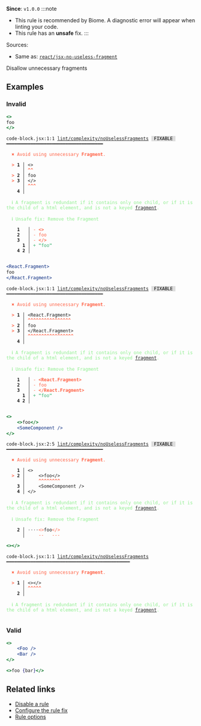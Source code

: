 **Since**: `v1.0.0`
:::note
- This rule is recommended by Biome. A diagnostic error will appear when linting your code.
- This rule has an **unsafe** fix.
:::

Sources: 
- Same as: <a href="https://github.com/jsx-eslint/eslint-plugin-react/blob/master/docs/rules/jsx-no-useless-fragment.md" target="_blank"><code>react/jsx-no-useless-fragment</code></a>

Disallow unnecessary fragments

## Examples

### Invalid

```jsx
<>
foo
</>
```

<pre class="language-text"><code class="language-text">code-block.jsx:1:1 <a href="https://biomejs.dev/linter/rules/no-useless-fragments">lint/complexity/noUselessFragments</a> <span style="color: #000; background-color: #ddd;"> FIXABLE </span> ━━━━━━━━━━━━━━━━━━━━━━━━━━━━━━━━━━━━

<strong><span style="color: Tomato;">  </span></strong><strong><span style="color: Tomato;">✖</span></strong> <span style="color: Tomato;">Avoid using unnecessary </span><span style="color: Tomato;"><strong>Fragment</strong></span><span style="color: Tomato;">.</span>
  
<strong><span style="color: Tomato;">  </span></strong><strong><span style="color: Tomato;">&gt;</span></strong> <strong>1 │ </strong>&lt;&gt;
   <strong>   │ </strong><strong><span style="color: Tomato;">^</span></strong><strong><span style="color: Tomato;">^</span></strong>
<strong><span style="color: Tomato;">  </span></strong><strong><span style="color: Tomato;">&gt;</span></strong> <strong>2 │ </strong>foo
<strong><span style="color: Tomato;">  </span></strong><strong><span style="color: Tomato;">&gt;</span></strong> <strong>3 │ </strong>&lt;/&gt;
   <strong>   │ </strong><strong><span style="color: Tomato;">^</span></strong><strong><span style="color: Tomato;">^</span></strong><strong><span style="color: Tomato;">^</span></strong>
    <strong>4 │ </strong>
  
<strong><span style="color: lightgreen;">  </span></strong><strong><span style="color: lightgreen;">ℹ</span></strong> <span style="color: lightgreen;">A fragment is redundant if it contains only one child, or if it is the child of a html element, and is not a keyed </span><span style="color: lightgreen;"><a href="https://legacy.reactjs.org/docs/fragments.html#keyed-fragments">fragment</a></span><span style="color: lightgreen;">.</span>
  
<strong><span style="color: lightgreen;">  </span></strong><strong><span style="color: lightgreen;">ℹ</span></strong> <span style="color: lightgreen;">Unsafe fix</span><span style="color: lightgreen;">: </span><span style="color: lightgreen;">Remove the Fragment</span>
  
    <strong>1</strong>  <strong> │ </strong><span style="color: Tomato;">-</span> <span style="color: Tomato;"><strong>&lt;</strong></span><span style="color: Tomato;"><strong>&gt;</strong></span>
    <strong>2</strong>  <strong> │ </strong><span style="color: Tomato;">-</span> <span style="color: Tomato;">f</span><span style="color: Tomato;">o</span><span style="color: Tomato;">o</span>
    <strong>3</strong>  <strong> │ </strong><span style="color: Tomato;">-</span> <span style="color: Tomato;"><strong>&lt;</strong></span><span style="color: Tomato;"><strong>/</strong></span><span style="color: Tomato;"><strong>&gt;</strong></span>
      <strong>1</strong><strong> │ </strong><span style="color: MediumSeaGreen;">+</span> <span style="color: MediumSeaGreen;"><strong>&quot;</strong></span><span style="color: MediumSeaGreen;">f</span><span style="color: MediumSeaGreen;">o</span><span style="color: MediumSeaGreen;">o</span><span style="color: MediumSeaGreen;"><strong>&quot;</strong></span>
    <strong>4</strong> <strong>2</strong><strong> │ </strong>  
  
</code></pre>

```jsx
<React.Fragment>
foo
</React.Fragment>
```

<pre class="language-text"><code class="language-text">code-block.jsx:1:1 <a href="https://biomejs.dev/linter/rules/no-useless-fragments">lint/complexity/noUselessFragments</a> <span style="color: #000; background-color: #ddd;"> FIXABLE </span> ━━━━━━━━━━━━━━━━━━━━━━━━━━━━━━━━━━━━

<strong><span style="color: Tomato;">  </span></strong><strong><span style="color: Tomato;">✖</span></strong> <span style="color: Tomato;">Avoid using unnecessary </span><span style="color: Tomato;"><strong>Fragment</strong></span><span style="color: Tomato;">.</span>
  
<strong><span style="color: Tomato;">  </span></strong><strong><span style="color: Tomato;">&gt;</span></strong> <strong>1 │ </strong>&lt;React.Fragment&gt;
   <strong>   │ </strong><strong><span style="color: Tomato;">^</span></strong><strong><span style="color: Tomato;">^</span></strong><strong><span style="color: Tomato;">^</span></strong><strong><span style="color: Tomato;">^</span></strong><strong><span style="color: Tomato;">^</span></strong><strong><span style="color: Tomato;">^</span></strong><strong><span style="color: Tomato;">^</span></strong><strong><span style="color: Tomato;">^</span></strong><strong><span style="color: Tomato;">^</span></strong><strong><span style="color: Tomato;">^</span></strong><strong><span style="color: Tomato;">^</span></strong><strong><span style="color: Tomato;">^</span></strong><strong><span style="color: Tomato;">^</span></strong><strong><span style="color: Tomato;">^</span></strong><strong><span style="color: Tomato;">^</span></strong><strong><span style="color: Tomato;">^</span></strong>
<strong><span style="color: Tomato;">  </span></strong><strong><span style="color: Tomato;">&gt;</span></strong> <strong>2 │ </strong>foo
<strong><span style="color: Tomato;">  </span></strong><strong><span style="color: Tomato;">&gt;</span></strong> <strong>3 │ </strong>&lt;/React.Fragment&gt;
   <strong>   │ </strong><strong><span style="color: Tomato;">^</span></strong><strong><span style="color: Tomato;">^</span></strong><strong><span style="color: Tomato;">^</span></strong><strong><span style="color: Tomato;">^</span></strong><strong><span style="color: Tomato;">^</span></strong><strong><span style="color: Tomato;">^</span></strong><strong><span style="color: Tomato;">^</span></strong><strong><span style="color: Tomato;">^</span></strong><strong><span style="color: Tomato;">^</span></strong><strong><span style="color: Tomato;">^</span></strong><strong><span style="color: Tomato;">^</span></strong><strong><span style="color: Tomato;">^</span></strong><strong><span style="color: Tomato;">^</span></strong><strong><span style="color: Tomato;">^</span></strong><strong><span style="color: Tomato;">^</span></strong><strong><span style="color: Tomato;">^</span></strong><strong><span style="color: Tomato;">^</span></strong>
    <strong>4 │ </strong>
  
<strong><span style="color: lightgreen;">  </span></strong><strong><span style="color: lightgreen;">ℹ</span></strong> <span style="color: lightgreen;">A fragment is redundant if it contains only one child, or if it is the child of a html element, and is not a keyed </span><span style="color: lightgreen;"><a href="https://legacy.reactjs.org/docs/fragments.html#keyed-fragments">fragment</a></span><span style="color: lightgreen;">.</span>
  
<strong><span style="color: lightgreen;">  </span></strong><strong><span style="color: lightgreen;">ℹ</span></strong> <span style="color: lightgreen;">Unsafe fix</span><span style="color: lightgreen;">: </span><span style="color: lightgreen;">Remove the Fragment</span>
  
    <strong>1</strong>  <strong> │ </strong><span style="color: Tomato;">-</span> <span style="color: Tomato;"><strong>&lt;</strong></span><span style="color: Tomato;"><strong>R</strong></span><span style="color: Tomato;"><strong>e</strong></span><span style="color: Tomato;"><strong>a</strong></span><span style="color: Tomato;"><strong>c</strong></span><span style="color: Tomato;"><strong>t</strong></span><span style="color: Tomato;"><strong>.</strong></span><span style="color: Tomato;"><strong>F</strong></span><span style="color: Tomato;"><strong>r</strong></span><span style="color: Tomato;"><strong>a</strong></span><span style="color: Tomato;"><strong>g</strong></span><span style="color: Tomato;"><strong>m</strong></span><span style="color: Tomato;"><strong>e</strong></span><span style="color: Tomato;"><strong>n</strong></span><span style="color: Tomato;"><strong>t</strong></span><span style="color: Tomato;"><strong>&gt;</strong></span>
    <strong>2</strong>  <strong> │ </strong><span style="color: Tomato;">-</span> <span style="color: Tomato;">f</span><span style="color: Tomato;">o</span><span style="color: Tomato;">o</span>
    <strong>3</strong>  <strong> │ </strong><span style="color: Tomato;">-</span> <span style="color: Tomato;"><strong>&lt;</strong></span><span style="color: Tomato;"><strong>/</strong></span><span style="color: Tomato;"><strong>R</strong></span><span style="color: Tomato;"><strong>e</strong></span><span style="color: Tomato;"><strong>a</strong></span><span style="color: Tomato;"><strong>c</strong></span><span style="color: Tomato;"><strong>t</strong></span><span style="color: Tomato;"><strong>.</strong></span><span style="color: Tomato;"><strong>F</strong></span><span style="color: Tomato;"><strong>r</strong></span><span style="color: Tomato;"><strong>a</strong></span><span style="color: Tomato;"><strong>g</strong></span><span style="color: Tomato;"><strong>m</strong></span><span style="color: Tomato;"><strong>e</strong></span><span style="color: Tomato;"><strong>n</strong></span><span style="color: Tomato;"><strong>t</strong></span><span style="color: Tomato;"><strong>&gt;</strong></span>
      <strong>1</strong><strong> │ </strong><span style="color: MediumSeaGreen;">+</span> <span style="color: MediumSeaGreen;"><strong>&quot;</strong></span><span style="color: MediumSeaGreen;">f</span><span style="color: MediumSeaGreen;">o</span><span style="color: MediumSeaGreen;">o</span><span style="color: MediumSeaGreen;"><strong>&quot;</strong></span>
    <strong>4</strong> <strong>2</strong><strong> │ </strong>  
  
</code></pre>

```jsx
<>
    <>foo</>
    <SomeComponent />
</>
```

<pre class="language-text"><code class="language-text">code-block.jsx:2:5 <a href="https://biomejs.dev/linter/rules/no-useless-fragments">lint/complexity/noUselessFragments</a> <span style="color: #000; background-color: #ddd;"> FIXABLE </span> ━━━━━━━━━━━━━━━━━━━━━━━━━━━━━━━━━━━━

<strong><span style="color: Tomato;">  </span></strong><strong><span style="color: Tomato;">✖</span></strong> <span style="color: Tomato;">Avoid using unnecessary </span><span style="color: Tomato;"><strong>Fragment</strong></span><span style="color: Tomato;">.</span>
  
    <strong>1 │ </strong>&lt;&gt;
<strong><span style="color: Tomato;">  </span></strong><strong><span style="color: Tomato;">&gt;</span></strong> <strong>2 │ </strong>    &lt;&gt;foo&lt;/&gt;
   <strong>   │ </strong>    <strong><span style="color: Tomato;">^</span></strong><strong><span style="color: Tomato;">^</span></strong><strong><span style="color: Tomato;">^</span></strong><strong><span style="color: Tomato;">^</span></strong><strong><span style="color: Tomato;">^</span></strong><strong><span style="color: Tomato;">^</span></strong><strong><span style="color: Tomato;">^</span></strong><strong><span style="color: Tomato;">^</span></strong>
    <strong>3 │ </strong>    &lt;SomeComponent /&gt;
    <strong>4 │ </strong>&lt;/&gt;
  
<strong><span style="color: lightgreen;">  </span></strong><strong><span style="color: lightgreen;">ℹ</span></strong> <span style="color: lightgreen;">A fragment is redundant if it contains only one child, or if it is the child of a html element, and is not a keyed </span><span style="color: lightgreen;"><a href="https://legacy.reactjs.org/docs/fragments.html#keyed-fragments">fragment</a></span><span style="color: lightgreen;">.</span>
  
<strong><span style="color: lightgreen;">  </span></strong><strong><span style="color: lightgreen;">ℹ</span></strong> <span style="color: lightgreen;">Unsafe fix</span><span style="color: lightgreen;">: </span><span style="color: lightgreen;">Remove the Fragment</span>
  
<strong>  </strong><strong>  2 │ </strong><span style="opacity: 0.8;">·</span><span style="opacity: 0.8;">·</span><span style="opacity: 0.8;">·</span><span style="opacity: 0.8;">·</span><span style="color: Tomato;">&lt;</span><span style="color: Tomato;">&gt;</span>foo<span style="color: Tomato;">&lt;</span><span style="color: Tomato;">/</span><span style="color: Tomato;">&gt;</span>
<strong>  </strong><strong>    │ </strong>    <span style="color: Tomato;">-</span><span style="color: Tomato;">-</span>   <span style="color: Tomato;">-</span><span style="color: Tomato;">-</span><span style="color: Tomato;">-</span>
</code></pre>

```jsx
<></>
```

<pre class="language-text"><code class="language-text">code-block.jsx:1:1 <a href="https://biomejs.dev/linter/rules/no-useless-fragments">lint/complexity/noUselessFragments</a> ━━━━━━━━━━━━━━━━━━━━━━━━━━━━━━━━━━━━━━━━━━━━━━

<strong><span style="color: Tomato;">  </span></strong><strong><span style="color: Tomato;">✖</span></strong> <span style="color: Tomato;">Avoid using unnecessary </span><span style="color: Tomato;"><strong>Fragment</strong></span><span style="color: Tomato;">.</span>
  
<strong><span style="color: Tomato;">  </span></strong><strong><span style="color: Tomato;">&gt;</span></strong> <strong>1 │ </strong>&lt;&gt;&lt;/&gt;
   <strong>   │ </strong><strong><span style="color: Tomato;">^</span></strong><strong><span style="color: Tomato;">^</span></strong><strong><span style="color: Tomato;">^</span></strong><strong><span style="color: Tomato;">^</span></strong><strong><span style="color: Tomato;">^</span></strong>
    <strong>2 │ </strong>
  
<strong><span style="color: lightgreen;">  </span></strong><strong><span style="color: lightgreen;">ℹ</span></strong> <span style="color: lightgreen;">A fragment is redundant if it contains only one child, or if it is the child of a html element, and is not a keyed </span><span style="color: lightgreen;"><a href="https://legacy.reactjs.org/docs/fragments.html#keyed-fragments">fragment</a></span><span style="color: lightgreen;">.</span>
  
</code></pre>

### Valid

```jsx
<>
    <Foo />
    <Bar />
</>
```

```jsx
<>foo {bar}</>
```

## Related links

- [Disable a rule](/linter/#disable-a-lint-rule)
- [Configure the rule fix](/linter#configure-the-rule-fix)
- [Rule options](/linter/#rule-options)
